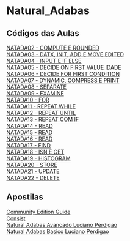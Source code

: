 # Natural_Adabas

## Códigos das Aulas

[NATADA02 - COMPUTE E ROUNDED](https://github.com/LobatoCode/Natural_Adabas/blob/main/NATADA02.NSP)<br>
[NATADA03 - DATX, INIT, ADD E MOVE EDITED](https://github.com/LobatoCode/Natural_Adabas/blob/main/NATADA03.NSP)<br>
[NATADA04 - INPUT E IF ELSE](https://github.com/LobatoCode/Natural_Adabas/blob/main/NATADA04.NSP)<br>
[NATADA05 - DECIDE ON FIRST VALUE IDADE](https://github.com/LobatoCode/Natural_Adabas/blob/main/NATADA5.NSP)<br>
[NATADA06 - DECIDE FOR FIRST CONDITION](https://github.com/LobatoCode/Natural_Adabas/blob/main/NATADA06.NSP)<br>
[NATADA07 - DYNAMIC, COMPRESS E PRINT](https://github.com/LobatoCode/Natural_Adabas/blob/main/NATADA07.NSP)<br>
[NATADA08 - SEPARATE](https://github.com/LobatoCode/Natural_Adabas/blob/main/NATADA08.NSP)<br>
[NATADA09 - EXAMINE](https://github.com/LobatoCode/Natural_Adabas/blob/main/NATADA09.NSP)<br>
[NATADA10 - FOR](https://github.com/LobatoCode/Natural_Adabas/blob/main/NATADA10.NSP)<br>
[NATADA11 - REPEAT WHILE](https://github.com/LobatoCode/Natural_Adabas/blob/main/NATADA11.NSP)<br>
[NATADA12 - REPEAT UNTIL](https://github.com/LobatoCode/Natural_Adabas/blob/main/NATADA12.NSP)<br>
[NATADA13 - REPEAT COM IF](https://github.com/LobatoCode/Natural_Adabas/blob/main/NATADA13.NSP)<br>
[NATADA14 - READ](https://github.com/LobatoCode/Natural_Adabas/blob/main/NATADA14.NSP)<br>
[NATADA15 - READ](https://github.com/LobatoCode/Natural_Adabas/blob/main/NATADA15.NSP)<br>
[NATADA16 - READ](https://github.com/LobatoCode/Natural_Adabas/blob/main/NATADA16.NSP)<br>
[NATADA17 - FIND](https://github.com/LobatoCode/Natural_Adabas/blob/main/NATADA17.NSP)<br>
[NATADA18 - ISN E GET](https://github.com/LobatoCode/Natural_Adabas/blob/main/NATADA18.NSP)<br>
[NATADA19 - HISTOGRAM](https://github.com/LobatoCode/Natural_Adabas/blob/main/NATADA19.NSP)<br>
[NATADA20 - STORE](https://github.com/LobatoCode/Natural_Adabas/blob/main/NATADA20.NSP)<br>
[NATADA21 - UPDATE](https://github.com/LobatoCode/Natural_Adabas/blob/main/NATADA21.NSP)<br>
[NATADA22 - DELETE](https://github.com/LobatoCode/Natural_Adabas/blob/main/NATADA22.NSP)

## Apostilas

[Community Edition Guide](https://github.com/LobatoCode/Natural_Adabas/blob/main/AN%2BCommunity%2BEdition%2BGuide.pdf)<br>
[Consist](https://github.com/LobatoCode/Natural_Adabas/blob/main/Curso_Natural_Consist.pdf)<br>
[Natural Adabas Avancado Luciano Perdigao](https://github.com/LobatoCode/Natural_Adabas/blob/main/Natural_Avancado_Luciano_Perdigao.pdf)<br>
[Natural Adabas Basico Luciano Perdigao](https://github.com/LobatoCode/Natural_Adabas/blob/main/Natural_Basico_Luciano_Perdigao.pdf)
